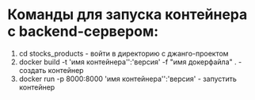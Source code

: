 # Команды для запуска контейнера c backend-сервером:
1. cd stocks_products - войти в директорию с джанго-проектом
2. docker build -t 'имя контейнера'':'версия' -f "имя докерфайла" . - создать контейнер
3. docker run -p 8000:8000 'имя контейнера'':'версия' - запустить контейнер
